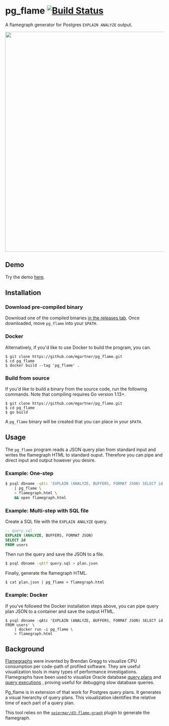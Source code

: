 # pg_flame [![Build Status](https://travis-ci.com/mgartner/pg_flame.svg?branch=master)](https://travis-ci.com/mgartner/pg_flame)

A flamegraph generator for Postgres `EXPLAIN ANALYZE` output.

<a href="https://mgartner.github.io/pg_flame/flamegraph.html">
  <img width="700" src="https://user-images.githubusercontent.com/1128750/67738754-16f0c300-f9cd-11e9-8fc2-6acc6f288841.png">
</a>

## Demo

Try the demo [here](https://mgartner.github.io/pg_flame/flamegraph.html).

## Installation

### Download pre-compiled binary

Download one of the compiled binaries [in the releases
tab](https://github.com/mgartner/pg_flame/releases). Once downloaded, move
`pg_flame` into your `$PATH`.

### Docker

Alternatively, if you'd like to use Docker to build the program, you can.

```
$ git clone https://github.com/mgartner/pg_flame.git
$ cd pg_flame
$ docker build --tag 'pg_flame' .
```

### Build from source

If you'd like to build a binary from the source code, run the following
commands. Note that compiling requires Go version 1.13+.

```
$ git clone https://github.com/mgartner/pg_flame.git
$ cd pg_flame
$ go build
```

A `pg_flame` binary will be created that you can place in your `$PATH`.

## Usage

The `pg_flame` program reads a JSON query plan from standard input and writes
the flamegraph HTML to standard ouput. Therefore you can pipe and direct input
and output however you desire.

### Example: One-step

```bash
$ psql dbname -qAtc 'EXPLAIN (ANALYZE, BUFFERS, FORMAT JSON) SELECT id FROM users' \
    | pg_flame \
    > flamegraph.html \
    && open flamegraph.html
```

### Example: Multi-step with SQL file

Create a SQL file with the `EXPLAIN ANALYZE` query.

```sql
-- query.sql
EXPLAIN (ANALYZE, BUFFERS, FORMAT JSON)
SELECT id
FROM users
```

Then run the query and save the JSON to a file.

```bash
$ psql dbname -qAtf query.sql > plan.json
```

Finally, generate the flamegraph HTML.

```
$ cat plan.json | pg_flame > flamegraph.html
```

### Example: Docker

If you've followed the Docker installation steps above, you can pipe query plan JSON to a container and save the output HTML.

```
$ psql dbname -qAtc 'EXPLAIN (ANALYZE, BUFFERS, FORMAT JSON) SELECT id FROM users' \
    | docker run -i pg_flame \
    > flamegraph.html
```

## Background

[Flamegraphs](http://www.brendangregg.com/flamegraphs.html) were invented by
Brendan Gregg to visualize CPU consumption per code-path of profiled software.
They are useful visualization tools in many types of performance
investigations. Flamegraphs have been used to visualize Oracle database
[query
plans](https://blog.tanelpoder.com/posts/visualizing-sql-plan-execution-time-with-flamegraphs/)
and [query
executions](https://externaltable.blogspot.com/2014/05/flame-graphs-for-oracle.html)
, proving useful for debugging slow database queries.

Pg_flame is in extension of that work for Postgres query plans. It generates a
visual hierarchy of query plans. This visualization identifies the relative
time of each part of a query plan.

This tool relies on the
[`spiermar/d3-flame-graph`](https://github.com/spiermar/d3-flame-graph) plugin to
generate the flamegraph.
